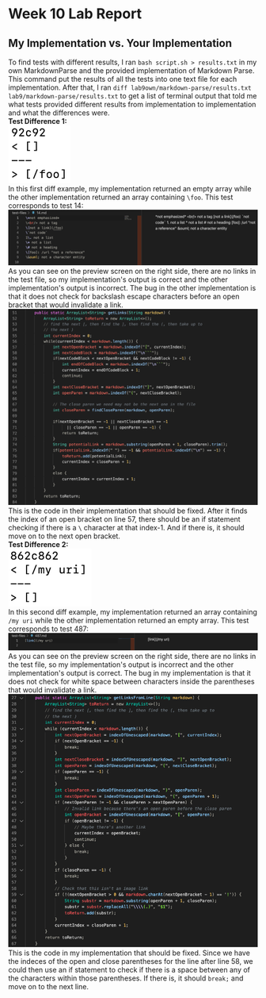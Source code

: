# Week 10 Lab Report
## My Implementation vs. Your Implementation
To find tests with different results, I ran `bash script.sh > results.txt` in my own MarkdownParse and the provided implementation of Markdown Parse. This command put the results of all the tests into one text file for each implementation. After that, I ran `diff lab9own/markdown-parse/results.txt lab9/markdown-parse/results.txt` to get a list of terminal output that told me what tests provided different results from implementation to implementation and what the differences were.\
**Test Difference 1:**  
![Image](Lab5-1.png)\
In this first diff example, my implementation returned an empty array while the other implementation returned an array containing `\foo`. This test corresponds to test 14: ![Image](Lab5-3.png)\
As you can see on the preview screen on the right side, there are no links in the test file, so my implementation's output is correct and the other implementation's output is incorrect. The bug in the other implementation is that it does not check for backslash escape characters before an open bracket that would invalidate a link. ![Image](Lab5-5.png)This is the code in their implementation that should be fixed. After it finds the index of an open bracket on line 57, there should be an if statement checking if there is a `\` character at that index-1. And if there is, it should move on to the next open bracket.\
**Test Difference 2:**  
![Image](Lab5-2.png)\
In this second diff example, my implementation returned an array containing `/my uri` while the other implementation returned an empty array. This test corresponds to test 487: ![Image](Lab5-4.png)\
As you can see on the preview screen on the right side, there are no links in the test file, so my implementation's output is incorrect and the other implementation's output is correct. The bug in my implementation is that it does not check for white space between characters inside the parentheses that would invalidate a link. ![Image](Lab5-6.png)This is the code in my implementation that should be fixed. Since we have the indeces of the open and close parentheses for the line after line 58, we could then use an if statement to check if there is a space between any of the characters within those parentheses. If there is, it should `break;` and move on to the next line.